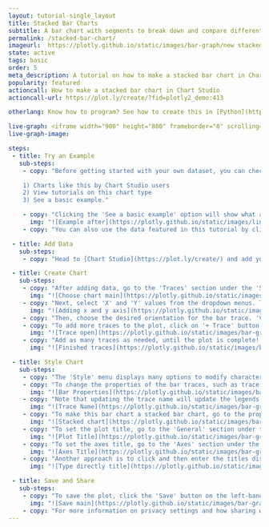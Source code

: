 ```yaml
---
layout: tutorial-single_layout
title: Stacked Bar Charts
subtitle: A bar chart with segments to break down and compare different parts within each bar's data group.
permalink: /stacked-bar-chart/
imageurl:  https://plotly.github.io/static/images/bar-graph/new stacked thumb.png
state: active
tags: basic
order: 5
meta_description: A tutorial on how to make a stacked bar chart in Chart Studio.
popularity: featured
actioncall: How to make a stacked bar chart in Chart Studio
actioncall-url: https://plot.ly/create/?fid=plotly2_demo:413

otherlang: Know how to program? See how to create this in [Python](https://plot.ly/python/bar-charts/#stacked-bar-chart) or [R](https://plot.ly/r/bar-charts/#stacked-bar-chart).

live-graph: <iframe width="900" height="800" frameborder="0" scrolling="no" src="https://plot.ly/~plotly2_demo/413.embed"></iframe>
live-graph-image:

steps:
 - title: Try an Example
   sub-steps:
    - copy: "Before getting started with your own dataset, you can check out an example. First, select the 'Type' menu. Hovering the mouse over the chart type icon will display three options:

    1) Charts like this by Chart Studio users
    2) View tutorials on this chart type
    3) See a basic example."

    - copy: "Clicking the 'See a basic example' option will show what a sample chart looks like after adding data and editing with the style. You'll also see what labels and style attributes were selected for this specific chart, as well as the end result."
      img: "![Example after](https://plotly.github.io/static/images/line-graph-and-scatter-plot-with-excel/scatter-try-example.gif)"
    - copy: "You can also use the data featured in this tutorial by clicking on 'Open This Data in Chart Studio' on the left-hand side. It'll open in Chart Studio."

 - title: Add Data
   sub-steps:
    - copy: "Head to [Chart Studio](https://plot.ly/create/) and add your data. You have the option of typing directly in the grid, uploading your file, or entering the URL of an online dataset. Chart Studio accepts .xls, .xlsx, or .csv files. For more information on how to enter your data, see [this](https://help.plot.ly/add-data-to-the-plotly-grid/) tutorial."

 - title: Create Chart
   sub-steps:
    - copy: "After adding data, go to the 'Traces' section under the 'Structure' menu on the left-hand side. Choose the 'Type' of trace, then choose 'Scatter' under 'Simple' chart type."
      img: "![Choose chart main](https://plotly.github.io/static/images/bar-graph/bar-choose-chart.png)"
    - copy: "Next, select 'X' and 'Y' values from the dropdown menus. This will create a bar trace, as seen below."
      img: "![Adding x and y axis](https://plotly.github.io/static/images/bar-graph/stackedbar-x-and-y.png)"
    - copy: "Then, choose the desired orientation for the bar trace. 'Vertical' is chosen for this example."
    - copy: "To add more traces to the plot, click on '+ Trace' button at the top right corner of the panel in the 'Traces' section under the 'Structure' menu."
      img: "![Trace open](https://plotly.github.io/static/images/bar-graph/stackedbar-add-trace.gif)"
    - copy: "Add as many traces as needed, until the plot is complete! Now, we have a raw bar chart, as seen below."
      img: "![Finished traces](https://plotly.github.io/static/images/bar-graph/stackedbar-traces-finished.png)"

 - title: Style Chart
   sub-steps:
    - copy: "The 'Style' menu displays many options to modify characteristics of the overall chart layout or the individual traces. To see more options about styling the chart, visit the [style and layout](https://help.plot.ly/tutorials/#layout) section of the Chart Studio documentation."
    - copy: "To change the properties of the bar traces, such as trace name, bar color, or size and spacing, go to the 'Traces' section under the 'Style' menu."
      img: "![Bar Properties](https://plotly.github.io/static/images/bar-graph/groupedbar-bar-properties.png)"
    - copy: "Note that updating the trace name will update the legends as well."
      img: "![Trace Name](https://plotly.github.io/static/images/bar-graph/stackedbar-trace-name.png)"
    - copy: "To make this bar chart a stacked bar chart, go to the property 'Barmode' under 'Bar Size and Spacing' and select 'Stack' as the bar mode from the dropdown list."
      img: "![Stacked chart](https://plotly.github.io/static/images/bar-graph/stackedbar-choose-mode.png)"
    - copy: "To set the plot title, go to the 'General' section under the 'Style' menu and type in the plot title within the textbox provided under 'Title'."
      img: "![Plot Title](https://plotly.github.io/static/images/bar-graph/stackedbar-title.png)"
    - copy: "To set the axes title, go to the 'Axes' section under the 'Style' menu, choose the desired axis tab on the top, and type in the respective axis title within the textbox provided."
      img: "![Axes Title](https://plotly.github.io/static/images/bar-graph/stackedbar-axis-title.png)"
    - copy: "Another approach is to click and then enter the titles directly on the plot interface. The same can be done for the legends."
      img: "![Type directly title](https://plotly.github.io/static/images/bar-graph/stackedbar-title-direct.png)"

 - title: Save and Share
   sub-steps:
    - copy: "To save the plot, click the 'Save' button on the left-hand side. A save modal will appear, as seen below, where you can specify the filenames and privacy settings for your plot and data grid."
      img: "![Save main](https://plotly.github.io/static/images/bar-graph/stackedbar-save.png)"
    - copy: "For more information on privacy settings and how sharing works, visit Chart Studio's [sharing tutorial](http://help.plot.ly/save-share-and-export-in-plotly/)."
---
```

